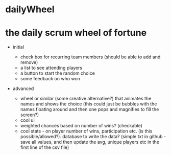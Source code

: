 # dailyWheel

# the daily scrum wheel of fortune #

- initial
    + check box for recurring team members (should be able to add and remove)
    + a list to see attending players
    + a button to start the random choice
    + some feedback on who won

- advanced
    + wheel or similar (some creative alternative?) that animates the names and shows the choice (this could just be bubbles with the names floating around and then one pops and magnifies to fill the screen?)
    + cool ui
    + weighted chances based on number of wins? (checkable)
    + cool stats - on player number of wins, participation etc. (is this possible/allowed?). database to write the data? (simple txt in github - save all values, and then update the avg, unique players etc in the first line of the csv file)
